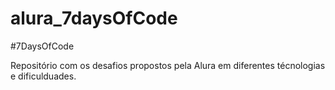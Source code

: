 # alura_7daysOfCode
#7DaysOfCode

Repositório com os desafios propostos pela Alura em diferentes técnologias e dificulduades.